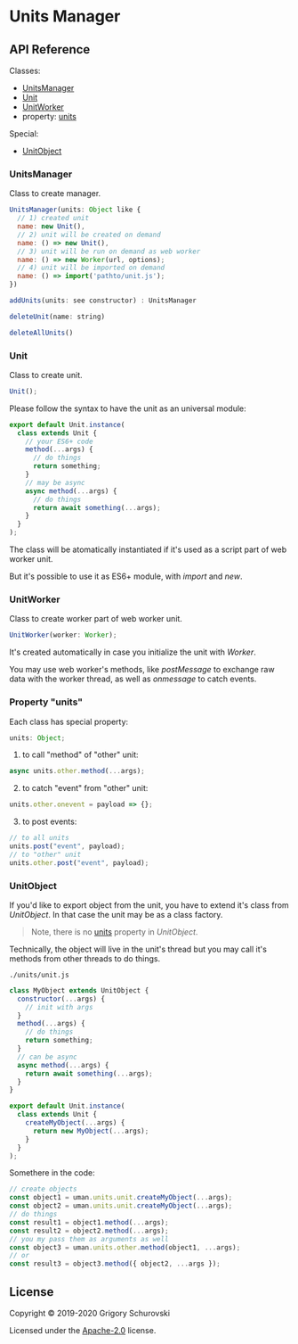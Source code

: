 # Units Manager

## API Reference

Classes:

- [UnitsManager](#units_manager)
- [Unit](#unit)
- [UnitWorker](#unit_worker)
- property: [units](#units)

Special:

- [UnitObject](#unit_object)

<a name="units_manager"></a>

### UnitsManager

Class to create manager.

```javascript
UnitsManager(units: Object like {
  // 1) created unit
  name: new Unit(),
  // 2) unit will be created on demand
  name: () => new Unit(),
  // 3) unit will be run on demand as web worker
  name: () => new Worker(url, options);
  // 4) unit will be imported on demand
  name: () => import('pathto/unit.js');
})

addUnits(units: see constructor) : UnitsManager

deleteUnit(name: string)

deleteAllUnits()
```

<a name="unit"></a>

### Unit

Class to create unit.

```javascript
Unit();
```

Please follow the syntax to have the unit as an universal module:

```javascript
export default Unit.instance(
  class extends Unit {
    // your ES6+ code
    method(...args) {
      // do things
      return something;
    }
    // may be async
    async method(...args) {
      // do things
      return await something(...args);
    }
  }
);
```

The class will be atomatically instantiated if it's used as a script part of web worker unit.

But it's possible to use it as ES6+ module, with _import_ and _new_.

<a name="unit_worker"></a>

### UnitWorker

Class to create worker part of web worker unit.

```typescript
UnitWorker(worker: Worker);
```

It's created automatically in case you initialize the unit with _Worker_.

You may use web worker's methods, like _postMessage_ to exchange raw data with the worker thread, as well as _onmessage_ to catch events.

<a name="units"></a>

### Property "units"

Each class has special property:

```javascript
units: Object;
```

1. to call "method" of "other" unit:

```javascript
async units.other.method(...args);
```

2. to catch "event" from "other" unit:

```javascript
units.other.onevent = payload => {};
```

3. to post events:

```javascript
// to all units
units.post("event", payload);
// to "other" unit
units.other.post("event", payload);
```

<a name="unit_object"></a>

### UnitObject

If you'd like to export object from the unit, you have to extend it's class from _UnitObject_. In that case the unit may be as a class factory.

> Note, there is no [units](#units) property in _UnitObject_.

Technically, the object will live in the unit's thread but you may call it's methods from other threads to do things.

`./units/unit.js`

```javascript
class MyObject extends UnitObject {
  constructor(...args) {
    // init with args
  }
  method(...args) {
    // do things
    return something;
  }
  // can be async
  async method(...args) {
    return await something(...args);
  }
}

export default Unit.instance(
  class extends Unit {
    createMyObject(...args) {
      return new MyObject(...args);
    }
  }
);
```

Somethere in the code:

```javascript
// create objects
const object1 = uman.units.unit.createMyObject(...args);
const object2 = uman.units.unit.createMyObject(...args);
// do things
const result1 = object1.method(...args);
const result2 = object2.method(...args);
// you my pass them as arguments as well
const object3 = uman.units.other.method(object1, ...args);
// or
const result3 = object3.method({ object2, ...args });
```

## License

Copyright © 2019-2020 Grigory Schurovski

Licensed under the [Apache-2.0](./../LICENSE) license.
